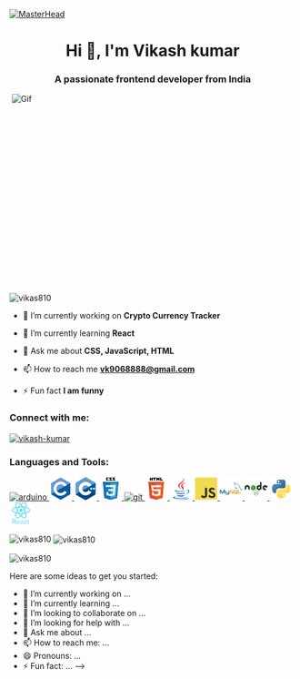 
[![MasterHead](https://assets.about.me/background/users/o/p/e/opediatechnology_1683870687_173.jpg)](https://Vikash810)
<h1 align="center">Hi 👋, I'm Vikash kumar</h1>
<h3 align="center">A passionate frontend developer from India</h3>
<img alt="Gif" align="right" width="500" height="350" src="https://imgs.search.brave.com/HGm5LoENrvrB3OEz8MysWEBq6an8qpHl1uWx6O3enrE/rs:fit:860:0:0:0/g:ce/aHR0cHM6Ly9tZWRp/YS50ZW5vci5jb20v/OHRyX0NVNjczME1B/QUFBTS93ZWItZGV2/LXdlYnNpdGUtZGV2/ZWxvcG1lbnQuZ2lm.gif"/>

<p align="left"> <img src="https://komarev.com/ghpvc/?username=vikas810&label=Profile%20views&color=0e75b6&style=flat" alt="vikas810" /> </p>

- 🔭 I’m currently working on **Crypto Currency Tracker**

- 🌱 I’m currently learning **React**

- 💬 Ask me about **CSS, JavaScript, HTML**

- 📫 How to reach me **vk9068888@gmail.com**

- ⚡ Fun fact **I am funny**

<h3 align="left">Connect with me:</h3>
<p align="left">
<a href="https://linkedin.com/in/vikash-kumar5" target="blank"><img align="center" src="https://raw.githubusercontent.com/rahuldkjain/github-profile-readme-generator/master/src/images/icons/Social/linked-in-alt.svg" alt="vikash-kumar" height="30" width="40" /></a>
</p>

<h3 align="left">Languages and Tools:</h3>
<p align="left"> <a href="https://www.arduino.cc/" target="_blank" rel="noreferrer"> <img src="https://cdn.worldvectorlogo.com/logos/arduino-1.svg" alt="arduino" width="40" height="40"/> </a> <a href="https://www.cprogramming.com/" target="_blank" rel="noreferrer"> <img src="https://raw.githubusercontent.com/devicons/devicon/master/icons/c/c-original.svg" alt="c" width="40" height="40"/> </a> <a href="https://www.w3schools.com/cpp/" target="_blank" rel="noreferrer"> <img src="https://raw.githubusercontent.com/devicons/devicon/master/icons/cplusplus/cplusplus-original.svg" alt="cplusplus" width="40" height="40"/> </a> <a href="https://www.w3schools.com/css/" target="_blank" rel="noreferrer"> <img src="https://raw.githubusercontent.com/devicons/devicon/master/icons/css3/css3-original-wordmark.svg" alt="css3" width="40" height="40"/> </a> <a href="https://git-scm.com/" target="_blank" rel="noreferrer"> <img src="https://www.vectorlogo.zone/logos/git-scm/git-scm-icon.svg" alt="git" width="40" height="40"/> </a> <a href="https://www.w3.org/html/" target="_blank" rel="noreferrer"> <img src="https://raw.githubusercontent.com/devicons/devicon/master/icons/html5/html5-original-wordmark.svg" alt="html5" width="40" height="40"/> </a> <a href="https://www.java.com" target="_blank" rel="noreferrer"> <img src="https://raw.githubusercontent.com/devicons/devicon/master/icons/java/java-original.svg" alt="java" width="40" height="40"/> </a> <a href="https://developer.mozilla.org/en-US/docs/Web/JavaScript" target="_blank" rel="noreferrer"> <img src="https://raw.githubusercontent.com/devicons/devicon/master/icons/javascript/javascript-original.svg" alt="javascript" width="40" height="40"/> </a> <a href="https://www.mysql.com/" target="_blank" rel="noreferrer"> <img src="https://raw.githubusercontent.com/devicons/devicon/master/icons/mysql/mysql-original-wordmark.svg" alt="mysql" width="40" height="40"/> </a> <a href="https://nodejs.org" target="_blank" rel="noreferrer"> <img src="https://raw.githubusercontent.com/devicons/devicon/master/icons/nodejs/nodejs-original-wordmark.svg" alt="nodejs" width="40" height="40"/> </a> <a href="https://www.python.org" target="_blank" rel="noreferrer"> <img src="https://raw.githubusercontent.com/devicons/devicon/master/icons/python/python-original.svg" alt="python" width="40" height="40"/> </a> <a href="https://reactjs.org/" target="_blank" rel="noreferrer"> <img src="https://raw.githubusercontent.com/devicons/devicon/master/icons/react/react-original-wordmark.svg" alt="react" width="40" height="40"/> </a> </p>

<p><img align="left" src="https://github-readme-stats.vercel.app/api/top-langs?username=vikas810&show_icons=true&locale=en&layout=compact" alt="vikas810" /></p>

<p>&nbsp;<img align="center" src="https://github-readme-stats.vercel.app/api?username=vikas810&show_icons=true&locale=en" alt="vikas810" /></p>

<p><img align="center" src="https://github-readme-streak-stats.herokuapp.com/?user=vikas810&" alt="vikas810" /></p>

Here are some ideas to get you started:

- 🔭 I’m currently working on ...
- 🌱 I’m currently learning ...
- 👯 I’m looking to collaborate on ...
- 🤔 I’m looking for help with ...
- 💬 Ask me about ...
- 📫 How to reach me: ...
- 😄 Pronouns: ...
- ⚡ Fun fact: ...
-->

